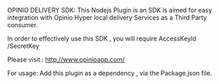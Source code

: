 OPINIO DELIVERY SDK: 
This Nodejs Plugin is an SDK is aimed for easy integration with Opinio Hyper local delivery Services
as a Third Party consumer.

In order to effectively use this SDK , you will require 
AccessKeyId /SecretKey

Please visit : http://www.opinioapp.com/

For usage: Add this plugin as a dependency , via the Package.json file.